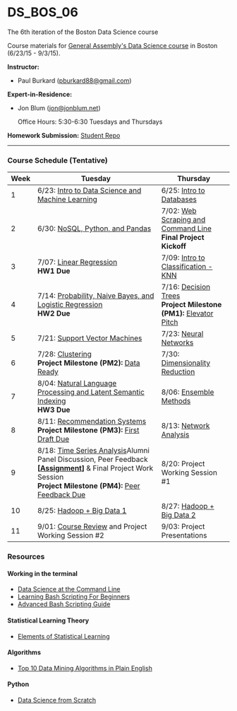 # DS_BOS_06
The 6th iteration of the Boston Data Science course

Course materials for [General Assembly's Data Science course](https://generalassemb.ly/education/data-science/boston) in Boston (6/23/15 - 9/3/15).

**Instructor:** 

* Paul Burkard ([pburkard88@gmail.com](mailto:pburkard88@gmail.com))


**Expert-in-Residence:** 

* Jon Blum ([jon@jonblum.net](mailto:jon@jonblum.net))

	 Office Hours: 5:30-6:30 Tuesdays and Thursdays


**Homework Submission:**
[Student Repo](http://github.com/pburkard88/DS_BOS_06_Students)


---


### Course Schedule (Tentative)

Week | Tuesday | Thursday
--- | --- | ---
 1 | 6/23: [Intro to Data Science and Machine Learning](Lessons/Lesson01) | 6/25:  [Intro to Databases](Lessons/Lesson02)
 2 | 6/30: [NoSQL, Python, and Pandas](Lessons/Lesson03) | 7/02: [Web Scraping and Command Line](Lessons/Lesson04) <br>**Final Project Kickoff**
 3 | 7/07: [Linear Regression](slides/lec05.pdf) <br>**HW1 Due** | 7/09: [Intro to Classification - KNN](slides/lec06.pdf)
 4 | 7/14: [Probability, Naive Bayes, and Logistic Regression](slides/lec07.pdf) <br>**HW2 Due** | 7/16: [Decision Trees](slides/lec08.pdf) <br>**Project Milestone (PM1):** [Elevator Pitch](project#may-21-final-project-elevator-pitch)
 5 | 7/21: [Support Vector Machines](slides/lec09.pdf)  | 7/23: [Neural Networks](slides/lec10.pdf) 
 6 | 7/28: [Clustering](slides/lec11.pdf) <br>**Project Milestone (PM2):** [Data Ready](project#june-2-data-ready) | 7/30: [Dimensionality Reduction](slides/lec12.pdf)
 7 | 8/04: [Natural Language Processing and Latent Semantic Indexing](slides/lec13.pdf) <br>**HW3 Due**  | 8/06: [Ensemble Methods](slides/lec14.pdf)
 8 | 8/11: [Recommendation Systems](slides/lec15.pdf) <br>**Project Milestone (PM3):** [First Draft Due](project#june-16-first-draft-due-before-class)  | 8/13: [Network Analysis](slides/lec16.pdf)
 9 | 8/18: [Time Series Analysis](slides/lec17.pdf)Alumni Panel Discussion, Peer Feedback **\[[Assignment](https://docs.google.com/spreadsheets/d/1E1DtubQdH8s45G2JHHA6Aht9mn9JQEmXNnwYxhor0Qk/edit#gid=0)\]** & Final Project Work Session  <br>**Project Milestone (PM4):** [Peer Feedback Due](project/peer_review_guidelines.md)  | 8/20: Project Working Session #1
10 | 8/25: [Hadoop + Big Data 1](slides/lec18.pdf)  | 8/27: [Hadoop + Big Data 2](slides/lec19.pdf)
11 | 9/01: [Course Review](slides/lec20.pdf) and Project Working Session #2   | 9/03: Project Presentations


### Resources

#### Working in the terminal
- [Data Science at the Command Line](http://shop.oreilly.com/product/0636920032823.do)
- [Learning Bash Scripting For Beginners](http://www.cyberciti.biz/open-source/learning-bash-scripting-for-beginners/)
- [Advanced Bash Scripting Guide](http://www.tldp.org/LDP/abs/html/)

#### Statistical Learning Theory
- [Elements of Statistical Learning](http://statweb.stanford.edu/~tibs/ElemStatLearn/)

#### Algorithms
- [Top 10 Data Mining Algorithms in Plain English](http://rayli.net/blog/data/top-10-data-mining-algorithms-in-plain-english/)

#### Python
- [Data Science from Scratch](http://shop.oreilly.com/product/0636920033400.do)


